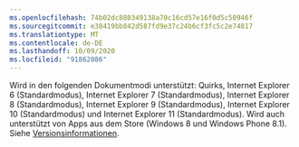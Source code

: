 ```yaml
---
ms.openlocfilehash: 74b02dc880349138a70c16cd57e16f0d5c50946f
ms.sourcegitcommit: e38419bb842d587fd9e37c24b6cf3fc5c2e74817
ms.translationtype: MT
ms.contentlocale: de-DE
ms.lasthandoff: 10/09/2020
ms.locfileid: "91862086"
---
```

Wird in den folgenden Dokumentmodi unterstützt: Quirks, Internet Explorer 6 (Standardmodus), Internet Explorer 7 (Standardmodus), Internet Explorer 8 (Standardmodus), Internet Explorer 9 (Standardmodus), Internet Explorer 10 (Standardmodus) und Internet Explorer 11 (Standardmodus). Wird auch unterstützt von Apps aus dem Store (Windows 8 und Windows Phone 8.1). Siehe [Versionsinformationen](/microsoft-edge/dev-guide/whats-new/javascript-version-information).